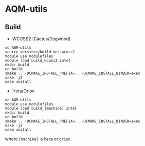 # AQM-utils

## Build

- WCOSS2 (Cactus/Dogwood)
```
cd AQM-utils
source versions/build.ver.wcoss2
module use modulefiles
module load build_wcoss2.intel
mkdir build
cd build
cmake .. -DCMAKE_INSTALL_PREFIX=.. -DCMAKE_INSTALL_BINDIR=exec
make -j2
make install
```

- Hera/Orion
```
cd AQM-utils
module use modulefiles
module load build_[machine].intel
mkdir build
cd build
cmake .. -DCMAKE_INSTALL_PREFIX=.. -DCMAKE_INSTALL_BINDIR=exec
make -j2
make install
```
where `[machine]` is `hera` or `orion`.
